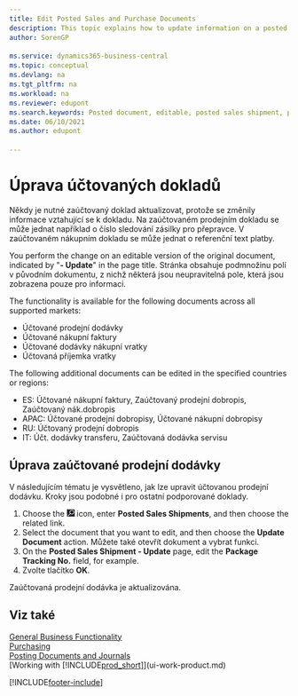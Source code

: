 ```yaml
---
title: Edit Posted Sales and Purchase Documents
description: This topic explains how to update information on a posted document like a  sales shipment or purchase invoice when relevant information has changed. 
author: SorenGP

ms.service: dynamics365-business-central
ms.topic: conceptual
ms.devlang: na
ms.tgt_pltfrm: na
ms.workload: na
ms.reviewer: edupont
ms.search.keywords: Posted document, editable, posted sales shipment, posted purchase invoice, posted return shipment, posted return receipt, Business Central, business document
ms.date: 06/10/2021
ms.author: edupont

---
```

# Úprava účtovaných dokladů

Někdy je nutné zaúčtovaný doklad aktualizovat, protože se změnily informace vztahující se k dokladu. Na zaúčtovaném prodejním dokladu se může jednat například o číslo sledování zásilky pro přepravce. V zaúčtovaném nákupním dokladu se může jednat o referenční text platby.

You perform the change on an editable version of the original document, indicated by "**- Update**" in the page title. Stránka obsahuje podmnožinu polí v původním dokumentu, z nichž některá jsou neupravitelná pole, která jsou zobrazena pouze pro informaci.

The functionality is available for the following documents across all supported markets:

- Účtované prodejní dodávky
- Účtované nákupní faktury
- Účtované dodávky nákupní vratky
- Účtovaná příjemka vratky

The following additional documents can be edited in the specified countries or regions:

- ES: Účtované nákupní faktury, Zaúčtovaný prodejní dobropis, Zaúčtovaný nák.dobropis
- APAC: Účtované prodejní dobropisy, Účtované nákupní dobropisy
- RU: Účtovaný prodejní dobropis
- IT: Účt. dodávky transferu, Zaúčtovaná dodávka servisu

## Úprava zaúčtované prodejní dodávky

V následujícím tématu je vysvětleno, jak lze upravit účtovanou prodejní dodávku. Kroky jsou podobné i pro ostatní podporované doklady.

1. Choose the ![Lightbulb that opens the Tell Me feature.](media/ui-search/search_small.png "Tell me what you want to do") icon, enter **Posted Sales Shipments**, and then choose the related link.
2. Select the document that you want to edit, and then choose the **Update Document** action. Můžete také otevřít dokument a vybrat funkci.
3. On the **Posted Sales Shipment - Update** page, edit the **Package Tracking No.** field, for example.
4. Zvolte tlačítko **OK**.

Zaúčtovaná prodejní dodávka je aktualizována.

## Viz také

[General Business Functionality](ui-across-business-areas.md)  
[Purchasing](purchasing-manage-purchasing.md)  
[Posting Documents and Journals](ui-post-documents-journals.md)  
[Working with [!INCLUDE[prod_short](includes/prod_short.md)]](ui-work-product.md)


[!INCLUDE[footer-include](includes/footer-banner.md)]
